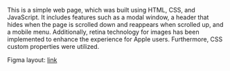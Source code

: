 This is a simple web page, which was built using HTML, CSS, and JavaScript. It includes features such as a modal window, a header that hides when the page is scrolled down and reappears when scrolled up, and a mobile menu. Additionally, retina technology for images has been implemented to enhance the experience for Apple users. Furthermore, CSS custom properties were utilized.

Figma layout: [link](https://www.figma.com/file/B1m2uk25m1eAgroESAuM2g/Web-Studio-(Version-3.0)?type=design&node-id=297046-1554&mode=design&t=0qnasU7mLt3RfBg9-0)
